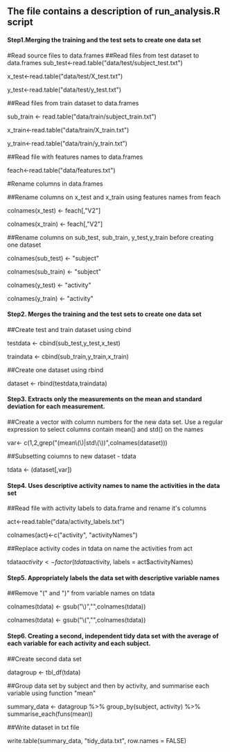 ## The file contains a description of run_analysis.R script
#### Step1.Merging the training and the test sets to create one data set

#Read source files to data.frames
##Read files from test dataset to data.frames
sub_test<-read.table("data/test/subject_test.txt")  

x_test<-read.table("data/test/X_test.txt")  

y_test<-read.table("data/test/y_test.txt")  

 ##Read files from train dataset to data.frames  
 
sub_train <- read.table("data/train/subject_train.txt")  

x_train<-read.table("data/train/X_train.txt")  

y_train<-read.table("data/train/y_train.txt")  

 ##Read file with features names to data.frames  
 
feach<-read.table("data/features.txt") 

#Rename columns in data.frames  

 ##Rename columns on x_test and x_train using features names from feach  
 
colnames(x_test) <- feach[,"V2"]  

colnames(x_train) <- feach[,"V2"]  

 ##Rename columns on sub_test, sub_train, y_test,y_train before creating one dataset  
 
colnames(sub_test) <- "subject"  

colnames(sub_train) <- "subject"  

colnames(y_test) <- "activity"  

colnames(y_train) <- "activity"  

#### Step2.	Merges the training and the test sets to create one data set
 ##Create test and train dataset using cbind  
 
testdata <- cbind(sub_test,y_test,x_test)  

traindata <- cbind(sub_train,y_train,x_train)  

 ##Create one dataset using rbind  
 
dataset <- rbind(testdata,traindata)  

#### Step3. Extracts only the measurements on the mean and standard deviation for each measurement.
 ##Create a vector with column numbers for the new data set. Use a regular expression to select columns contain mean() and std() on the names  
 
var<- c(1,2,grep("(mean\\(\\)|std\\(\\))",colnames(dataset)))  

 ##Subsetting coiumns to new dataset - tdata  
 
tdata <- (dataset[,var])  

#### Step4. Uses descriptive activity names to name the activities in the data set
 ##Read file with activity labels to data.frame and rename it's columns  
 
act<-read.table("data/activity_labels.txt")  

colnames(act)<-c("activity", "activityNames")  

 ##Replace activity codes in tdata on name the activities from act  
 
tdata$activity <- factor(tdata$activity, labels = act$activityNames)  

#### Step5.	Appropriately labels the data set with descriptive variable names
 ##Remove "(" and ")" from variable names on tdata  
 
colnames(tdata) <- gsub("\\)","",colnames(tdata))  

colnames(tdata) <- gsub("\\(","",colnames(tdata))  

#### Step6. Creating a second, independent tidy data set with the average of each variable for each activity and each subject.
 ##Create second data set   
 
datagroup <- tbl_df(tdata)  

 ##Group data set by subject and then by activity, and summarise each variable using function "mean"   
 
summary_data <- datagroup %>%
  group_by(subject, activity) %>%
  summarise_each(funs(mean))  
  
##Write dataset in txt file  

write.table(summary_data, "tidy_data.txt", row.names = FALSE)
